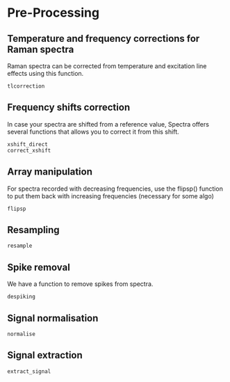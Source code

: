 # Pre-Processing

## Temperature and frequency corrections for Raman spectra

Raman spectra can be corrected from temperature and excitation line effects using this function.

```@docs
tlcorrection
```

## Frequency shifts correction

In case your spectra are shifted from a reference value, Spectra offers several functions that allows you to correct it from this shift.

```@docs
xshift_direct
correct_xshift
```

## Array manipulation

For spectra recorded with decreasing frequencies, use the flipsp() function to
put them back with increasing frequencies (necessary for some algo)

```@docs
flipsp
```

## Resampling

```@docs
resample
```

## Spike removal

We have a function to remove spikes from spectra.

```@docs
despiking
```

## Signal normalisation

```@docs
normalise
```
## Signal extraction

```@docs
extract_signal
```